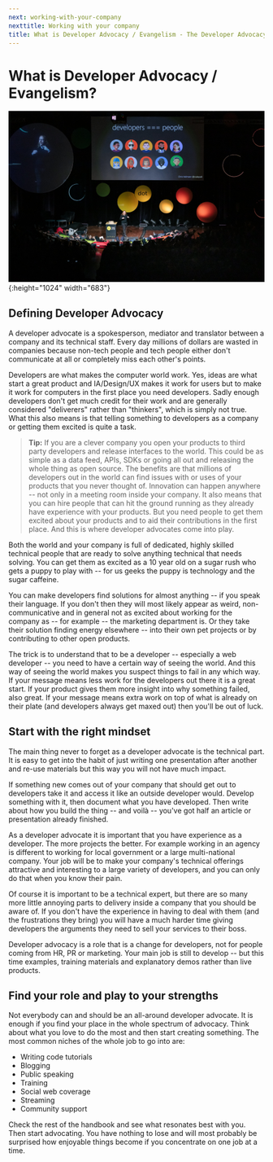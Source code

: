 ```yaml
---
next: working-with-your-company
nexttitle: Working with your company
title: What is Developer Advocacy / Evangelism - The Developer Advocacy Handbook
---
```

# What is Developer Advocacy / Evangelism?

![Chris Heilmann presenting at dotjs 2019 with a slide saying developers are people](images/cover.jpg){:height="1024" width="683"}

## Defining Developer Advocacy

A developer advocate is a spokesperson, mediator and translator between
a company and its technical staff. Every day millions of dollars are
wasted in companies because non-tech people and tech people either
don\'t communicate at all or completely miss each other\'s points.

Developers are what makes the computer world work. Yes, ideas are what
start a great product and IA/Design/UX makes it work for users but to
make it work for computers in the first place you need developers. Sadly
enough developers don\'t get much credit for their work and are
generally considered "deliverers" rather than "thinkers", which is
simply not true. What this also means is that telling something to
developers as a company or getting them excited is quite a task.

> **Tip:** If you are a clever company you open your products to third
party developers and release interfaces to the world. This could be as
simple as a data feed, APIs, SDKs or going all out and releasing the
whole thing as open source. The benefits are that millions of developers
out in the world can find issues with or uses of your products that you
never thought of. Innovation can happen anywhere -- not only in a
meeting room inside your company. It also means that you can hire people
that can hit the ground running as they already have experience with
your products. But you need people to get them excited about your
products and to aid their contributions in the first place. And this is
where developer advocates come into play.

Both the world and your company is full of dedicated, highly skilled
technical people that are ready to solve anything technical that needs
solving. You can get them as excited as a 10 year old on a sugar rush
who gets a puppy to play with -- for us geeks the puppy is technology
and the sugar caffeine.

You can make developers find solutions for almost anything -- if you
speak their language. If you don\'t then they will most likely appear as
weird, non-communicative and in general not as excited about working for
the company as -- for example -- the marketing department is. Or they
take their solution finding energy elsewhere -- into their own pet
projects or by contributing to other open products.

The trick is to understand that to be a developer -- especially a web
developer -- you need to have a certain way of seeing the world. And
this way of seeing the world makes you suspect things to fail in any
which way. If your message means less work for the developers out there
it is a great start. If your product gives them more insight into why
something failed, also great. If your message means extra work on top of
what is already on their plate (and developers always get maxed out)
then you\'ll be out of luck.

## Start with the right mindset

The main thing never to forget as a developer advocate is the technical
part. It is easy to get into the habit of just writing one presentation
after another and re-use materials but this way you will not have much
impact.

If something new comes out of your company that should get out to
developers take it and access it like an outside developer would.
Develop something with it, then document what you have developed. Then
write about how you build the thing -- and voilà -- you\'ve got half an
article or presentation already finished.

As a developer advocate it is important that you have experience as
a developer. The more projects the better. For example working in an
agency is different to working for local government or a large
multi-national company. Your job will be to make your company\'s
technical offerings attractive and interesting to a large variety of
developers, and you can only do that when you know their pain.

Of course it is important to be a technical expert, but there are so
many more little annoying parts to delivery inside a company that you
should be aware of. If you don\'t have the experience in having to deal
with them (and the frustrations they bring) you will have a much harder
time giving developers the arguments they need to sell your services to
their boss.

Developer advocacy is a role that is a change for developers, not for
people coming from HR, PR or marketing. Your main job is still to
develop -- but this time examples, training materials and explanatory
demos rather than live products.

## Find your role and play to your strengths

Not everybody can and should be an all-around developer advocate. It is
enough if you find your place in the whole spectrum of advocacy. Think
about what you love to do the most and then start creating something.
The most common niches of the whole job to go into are:

* Writing code tutorials
* Blogging
* Public speaking
* Training
* Social web coverage
* Streaming
* Community support

Check the rest of the handbook and see what resonates best with you.
Then start advocating. You have nothing to lose and will most probably
be surprised how enjoyable things become if you concentrate on one job
at a time.
